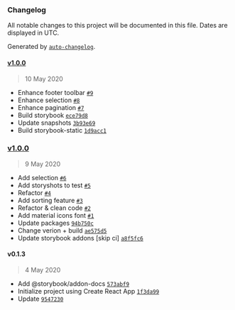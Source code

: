 ### Changelog

All notable changes to this project will be documented in this file. Dates are displayed in UTC.

Generated by [`auto-changelog`](https://github.com/CookPete/auto-changelog).

#### [v1.0.0](https://github.com/phamtung1/react-nice-table/compare/v1.0.0...v1.0.0)

> 10 May 2020

- Enhance footer toolbar [`#9`](https://github.com/phamtung1/react-nice-table/pull/9)
- Enhance selection [`#8`](https://github.com/phamtung1/react-nice-table/pull/8)
- Enhance pagination [`#7`](https://github.com/phamtung1/react-nice-table/pull/7)
- Build storybook [`ece79d8`](https://github.com/phamtung1/react-nice-table/commit/ece79d89f26231b0331fc1a0b45bdaa49d5241bb)
- Update snapshots [`3b93e69`](https://github.com/phamtung1/react-nice-table/commit/3b93e6982764509fdba644abd408c038336db7de)
- Build storybook-static [`1d9acc1`](https://github.com/phamtung1/react-nice-table/commit/1d9acc14fd8207e4c27c6b2f710516c3863b7254)

### [v1.0.0](https://github.com/phamtung1/react-nice-table/compare/v0.1.3...v1.0.0)

> 9 May 2020

- Add selection [`#6`](https://github.com/phamtung1/react-nice-table/pull/6)
- Add storyshots to test [`#5`](https://github.com/phamtung1/react-nice-table/pull/5)
- Refactor [`#4`](https://github.com/phamtung1/react-nice-table/pull/4)
- Add sorting feature [`#3`](https://github.com/phamtung1/react-nice-table/pull/3)
- Refactor & clean code [`#2`](https://github.com/phamtung1/react-nice-table/pull/2)
- Add material icons font [`#1`](https://github.com/phamtung1/react-nice-table/pull/1)
- Update packages [`94b750c`](https://github.com/phamtung1/react-nice-table/commit/94b750c4d89dd20d7fbd28940272c88c112aa496)
- Change verion + build [`ae575d5`](https://github.com/phamtung1/react-nice-table/commit/ae575d568e4d36195bc3a4a75a9987363ffff58b)
- Update storybook addons [skip ci] [`a8f5fc6`](https://github.com/phamtung1/react-nice-table/commit/a8f5fc68a0668e725f51d825e59ffddb923f93e8)

#### v0.1.3

> 4 May 2020

- Add @storybook/addon-docs [`573abf9`](https://github.com/phamtung1/react-nice-table/commit/573abf98d0553ac71c4eae8dc811ae903b46ff5d)
- Initialize project using Create React App [`1f3da99`](https://github.com/phamtung1/react-nice-table/commit/1f3da99137e87799848edee507b12f48957762de)
- Update [`9547230`](https://github.com/phamtung1/react-nice-table/commit/9547230cd6216f4f677ee1f027e180eb566f7d68)
